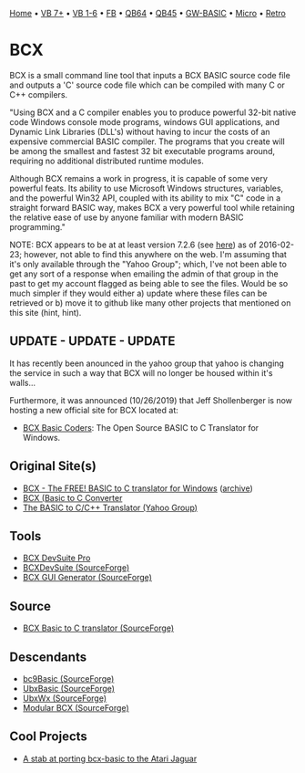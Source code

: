 [Home](https://gotbasic.com) • [VB 7+](vb.md) • [VB 1-6](vb6.md) • [FB](freebasic.md) • [QB64](qb64.md) • [QB45](qb.md) • [GW-BASIC](gw-basic.md) • [Micro](micro.md) • [Retro](retro.md)

# BCX

BCX is a small command line tool that inputs a BCX BASIC source code file and outputs a 'C' source code file which can be compiled with many C or C++ compilers. 

"Using BCX and a C compiler enables you to produce powerful 32-bit native code Windows console mode programs, windows GUI applications, and Dynamic Link Libraries (DLL's) without having to incur the costs of an expensive commercial BASIC compiler. The programs that you create will be among the smallest and fastest 32 bit executable programs around, requiring no additional distributed runtime modules. 

Although BCX remains a work in progress, it is capable of some very powerful feats. Its ability to use Microsoft Windows structures, variables, and the powerful Win32 API, coupled with its ability to mix "C" code in a straight forward BASIC way, makes BCX a very powerful tool while retaining the relative ease of use by anyone familiar with modern BASIC programming."

NOTE: BCX appears to be at at least version 7.2.6 (see [here](https://sourceforge.net/p/bc9basic/blog/)) as of 2016-02-23; however, not able to find this anywhere on the web.  I'm assuming that it's only available through the "Yahoo Group"; which, I've not been able to get any sort of a response when emailing the admin of that group in the past to get my account flagged as being able to see the files.  Would be so much simpler if they would either a) update where these files can be retrieved or b) move it to github like many other projects that mentioned on this site (hint, hint).

## UPDATE - UPDATE - UPDATE

It has recently been anounced in the yahoo group that yahoo is changing the service in such a way that BCX will no longer be housed within it's walls...

Furthermore, it was announced (10/26/2019) that Jeff Shollenberger is now hosting a new official site for BCX located at:

- [BCX Basic Coders](http://BcxBasicCoders.com): The Open Source BASIC to C Translator for Windows.

## Original Site(s)

- [BCX - The FREE! BASIC to C translator for Windows](http://www.bcxbasic.com/) ([archive](https://web.archive.org/web/20160422073918/http://www.bcxbasic.com/))
- [BCX (Basic to C Converter](http://bcx-basic.sourceforge.net/)
- [The BASIC to C/C++ Translator (Yahoo Group)](https://groups.yahoo.com/neo/groups/bcx/conversations/messages)

## Tools

- [BCX DevSuite Pro](https://rjpcomputing.wordpress.com/programming/bcx/devsuite-pro/)
- [BCXDevSuite (SourceForge)](https://sourceforge.net/projects/bcxdevsuite/)
- [BCX GUI Generator (SourceForge)](https://sourceforge.net/projects/bcxguigenerator/)

## Source

- [BCX Basic to C translator (SourceForge)](https://sourceforge.net/p/bcx-basic/)

## Descendants

- [bc9Basic (SourceForge)](https://sourceforge.net/projects/bc9basic/)
- [UbxBasic (SourceForge)](https://sourceforge.net/projects/ubxbasic/)
- [UbxWx (SourceForge)](https://sourceforge.net/projects/ubxwx/)
- [Modular BCX (SourceForge)](https://sourceforge.net/projects/mbcx/)

## Cool Projects

- [A stab at porting bcx-basic to the Atari Jaguar](https://github.com/ggnkua/bcx-basic-Jaguar)
